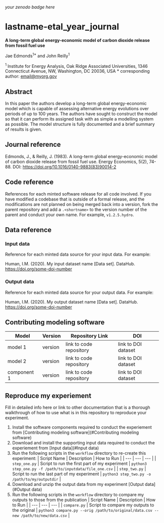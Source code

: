 _your zenodo badge here_

# lastname-etal_year_journal

**A long-term global energy-economic model of carbon dioxide release from fossil fuel use**

Jae Edmonds<sup>1\*</sup> and John Reilly<sup>1</sup>

<sup>1 </sup> Institute for Energy Analysis, Oak Ridge Associated Universities, 1346 Connecticut Avenue, NW, Washington, DC 20036, USA
\* corresponding author:  email@myorg.gov

## Abstract
In this paper the authors develop a long-term global energy-economic model which is capable of assessing alternative energy evolutions over periods of up to 100 years. The authors have sought to construct the model so that it can perform its assigned task with as simple a modelling system as possible. The model structure is fully documented and a brief summary of results is given.

## Journal reference
Edmonds, J., & Reilly, J. (1983). A long-term global energy-economic model of carbon dioxide release from fossil fuel use. Energy Economics, 5(2), 74-88. DOI: https://doi.org/10.1016/0140-9883(83)90014-2

## Code reference
References for each minted software release for all code involved.  If you have modified a codebase that is outside of a formal release, and the modifications are not planned on being merged back into a version, fork the parent repository and add a `.<shortname>` to the version number of the parent and conduct your own name.  For example, `v1.2.5.hydro`.

## Data reference

### Input data
Reference for each minted data source for your input data.  For example:

Human, I.M. (2020). My input dataset name [Data set]. DataHub. https://doi.org/some-doi-number

### Output data
Reference for each minted data source for your output data.  For example:

Human, I.M. (2020). My output dataset name [Data set]. DataHub. https://doi.org/some-doi-number

## Contributing modeling software
| Model | Version | Repository Link | DOI |
|-------|---------|-----------------|-----|
| model 1 | version | link to code repository | link to DOI dataset |
| model 2 | version | link to code repository | link to DOI dataset |
| component 1 | version | link to code repository | link to DOI dataset |

## Reproduce my experiement
Fill in detailed info here or link to other documentation that is a thorough walkthrough of how to use what is in this repository to reproduce your experiment.


1. Install the software components required to conduct the experiement from [Contributing modeling software](#Contributing modeling software)
2. Download and install the supporting input data required to conduct the experiement from [Input data](#Input data)
3. Run the following scripts in the `workflow` directory to re-create this experiment:
| Script Name | Description | How to Run |
| --- | --- | --- |
| `step_one.py` | Script to run the first part of my experiment | `python3 step_one.py -f /path/to/inputdata/file_one.csv` |
| `step_two.py` | Script to run the last part of my experiment | `python3 step_two.py -o /path/to/my/outputdir` |
4. Download and unzip the output data from my experiment [Output data](#Output data)
5. Run the following scripts in the `workflow` directory to compare my outputs to those from the publication
| Script Name | Description | How to Run |
| --- | --- | --- |
| `compare.py` | Script to compare my outputs to the original | `python3 compare.py --orig /path/to/original/data.csv --new /path/to/new/data.csv` |

